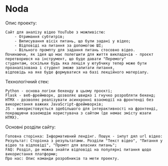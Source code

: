 # Noda 

Опис проекту:

    Сайт для аналізу відео YouTube з можливістю: 
        - Отримання субтитрів;
        - Виписування вісіх питань, що були задані у відео;
        - Відповіді на питання за допомогою ШІ;
        - Вільного промпту для задання питань стосовно відео.
    Починаючи, як ідея що має полегшити для життя викладачів - проєкт перетворився на інструмент, що буде давати "Перемогу"
    студентам, оскільки будь яка лекція у ютубчику тепер може бути проаналізована і студент зможе запитати питання, 
    відповідь на яке буде формуватися на базі лекційного матеріалу.

Технологічний стек:

    Python - основа логіки бекенду в цьому проєкті;
    Flask - веб-фреймворк, дозволяє швидко і гнучко розробляти бекенд;
    HTMX - дозволяє реалізувати асинхронні взаємодії на фронтенді без використання важких JavaScript-фреймворків;
    JS - використовується здебільшого для інтерактивності на фронтенді, покращуючи взаємодію користувача з сайтом (де немає змісту юзати HTMX). 
    
Основні розділи сайту:

    Головна сторінка: Інформативний лендінг. Пошук - інпут дял url відео:
    Результат: Сторінка з результатами. Розділи "Текст відео", "Питання у відео та відповіді", "Промпт для власних питань";
    FAQ: Розділ, де можна знайти відповіді на популярні питання щодо використання платформи;
    Про нас: Опис команди розробників та мети проекту.
